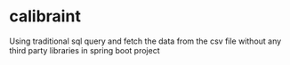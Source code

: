# calibraint
Using traditional sql query and fetch the data from the csv file without any third party libraries in spring boot project
